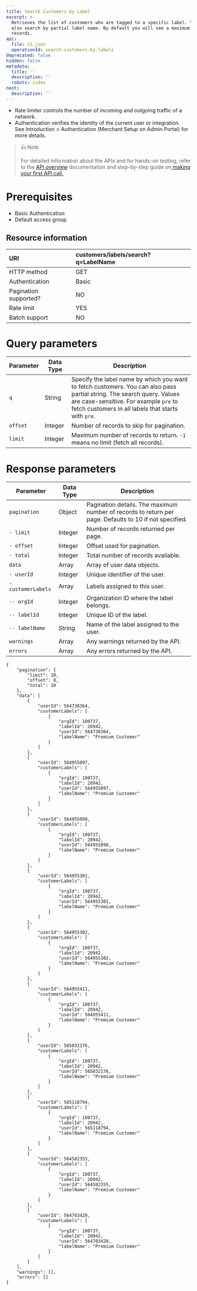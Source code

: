 ```yaml
---
title: Search Customers by Label
excerpt: >-
  Retrieves the list of customers who are tagged to a specific label. You can
  also search by partial label name. By default you will see a maximum of 10
  records.
api:
  file: v2.json
  operationId: search-customers-by-labels
deprecated: false
hidden: false
metadata:
  title: ''
  description: ''
  robots: index
next:
  description: ''
---
```

* Rate limiter controls the number of incoming and outgoing traffic of a network.
* Authentication verifies the identity of the current user or integration.\
  See Introduction > Authentication (Merchant Setup on Admin Portal) for more details.

> 👍 Note
>
> For detailed information about the APIs and for hands-on testing, refer to the [API overview](https://docs.capillarytech.com/reference/apioverview) documentation and step-by-step guide on[ making your first API call.](https://docs.capillarytech.com/reference/make-your-first-api-call)

# Prerequisites

*   Basic Authentication
*   Default access group

## Resource information

| URI                   | customers/labels/search?q=LabelName |
| :-------------------- | :---------------------------------- |
| HTTP method           | GET                                 |
| Authentication        | Basic                               |
| Pagination supported? | NO                                  |
| Rate limit            | YES                                 |
| Batch support         | NO                                  |

# Query parameters

| Parameter | Data Type | Description                                                                                                                                                                                                            |
| --------- | --------- | ---------------------------------------------------------------------------------------------------------------------------------------------------------------------------------------------------------------------- |
| `q`       | String    | Specify the label name by which you want to fetch customers. You can also pass partial string. The search query. Values are case-sensitive. For example `pre` to fetch customers in all labels that starts with `pre`. |
| `offset`  | Integer   | Number of records to skip for pagination.                                                                                                                                                                              |
| `limit`   | Integer   | Maximum number of records to return. `-1` means no limit (fetch all records).                                                                                                                                          |

# Response parameters

| Parameter          | Data Type | Description                                                                                            |
| ------------------ | --------- | ------------------------------------------------------------------------------------------------------ |
| `pagination`       | Object    | Pagination details. The maximum number of records to return per page. Defaults to 10 if not specified. |
| `- limit`          | Integer   | Number of records returned per page.                                                                   |
| `- offset`         | Integer   | Offset used for pagination.                                                                            |
| `- total`          | Integer   | Total number of records available.                                                                     |
| `data`             | Array     | Array of user data objects.                                                                            |
| `- userId`         | Integer   | Unique identifier of the user.                                                                         |
| `- customerLabels` | Array     | Labels assigned to this user.                                                                          |
| `-- orgId`         | Integer   | Organization ID where the label belongs.                                                               |
| `-- labelId`       | Integer   | Unique ID of the label.                                                                                |
| `-- labelName`     | String    | Name of the label assigned to the user.                                                                |
| `warnings`         | Array     | Any warnings returned by the API.                                                                      |
| `errors`           | Array     | Any errors returned by the API.                                                                        |

```curl
{
    "pagination": {
        "limit": 10,
        "offset": 0,
        "total": 10
    },
    "data": [
        {
            "userId": 564738364,
            "customerLabels": [
                {
                    "orgId": 100737,
                    "labelId": 20942,
                    "userId": 564738364,
                    "labelName": "Premium Customer"
                }
            ]
        },
        {
            "userId": 564955097,
            "customerLabels": [
                {
                    "orgId": 100737,
                    "labelId": 20942,
                    "userId": 564955097,
                    "labelName": "Premium Customer"
                }
            ]
        },
        {
            "userId": 564955098,
            "customerLabels": [
                {
                    "orgId": 100737,
                    "labelId": 20942,
                    "userId": 564955098,
                    "labelName": "Premium Customer"
                }
            ]
        },
        {
            "userId": 564955301,
            "customerLabels": [
                {
                    "orgId": 100737,
                    "labelId": 20942,
                    "userId": 564955301,
                    "labelName": "Premium Customer"
                }
            ]
        },
        {
            "userId": 564955302,
            "customerLabels": [
                {
                    "orgId": 100737,
                    "labelId": 20942,
                    "userId": 564955302,
                    "labelName": "Premium Customer"
                }
            ]
        },
        {
            "userId": 564955411,
            "customerLabels": [
                {
                    "orgId": 100737,
                    "labelId": 20942,
                    "userId": 564955411,
                    "labelName": "Premium Customer"
                }
            ]
        },
        {
            "userId": 565032176,
            "customerLabels": [
                {
                    "orgId": 100737,
                    "labelId": 20942,
                    "userId": 565032176,
                    "labelName": "Premium Customer"
                }
            ]
        },
        {
            "userId": 565118794,
            "customerLabels": [
                {
                    "orgId": 100737,
                    "labelId": 20942,
                    "userId": 565118794,
                    "labelName": "Premium Customer"
                }
            ]
        },
        {
            "userId": 564582355,
            "customerLabels": [
                {
                    "orgId": 100737,
                    "labelId": 20942,
                    "userId": 564582355,
                    "labelName": "Premium Customer"
                }
            ]
        },
        {
            "userId": 564703420,
            "customerLabels": [
                {
                    "orgId": 100737,
                    "labelId": 20942,
                    "userId": 564703420,
                    "labelName": "Premium Customer"
                }
            ]
        }
    ],
    "warnings": [],
    "errors": []
}
```